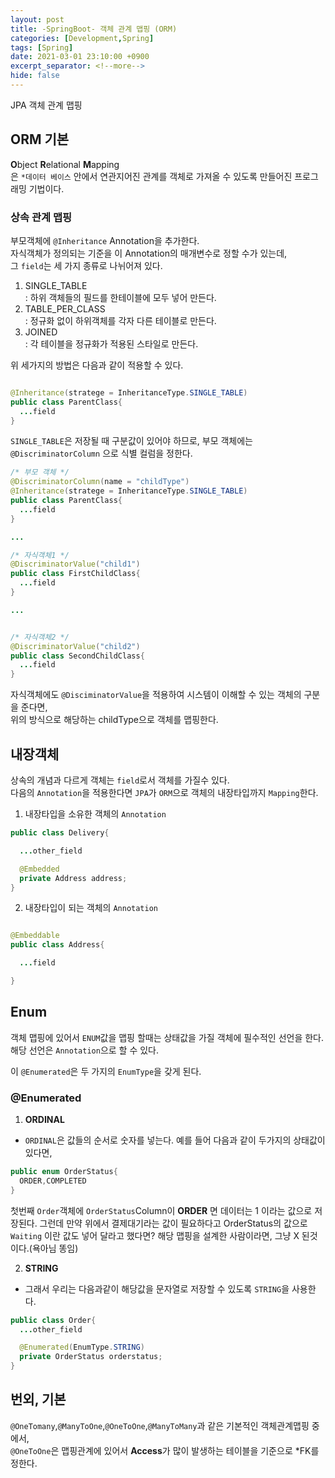 ```yaml
---
layout: post
title: -SpringBoot- 객체 관계 맵핑 (ORM)
categories: [Development,Spring]
tags: [Spring]
date: 2021-03-01 23:10:00 +0900
excerpt_separator: <!--more-->
hide: false
---
```

 JPA 객체 관계 맵핑
<!--more-->  
## ORM  기본  
**O**bject **R**elational **M**apping  
은 `*데이터 베이스` 안에서 연관지어진 관계를 객체로 가져올 수 있도록 만들어진 프로그래밍 기법이다.  

### 상속 관계 맵핑  
부모객체에 `@Inheritance` Annotation을 추가한다.  
자식객체가 정의되는 기준을 이 Annotation의 매개변수로 정할 수가 있는데,  
그 `field`는 세 가지 종류로 나뉘어져 있다.  
1. SINGLE_TABLE  
 : 하위 객체들의 필드를 한테이블에 모두 넣어 만든다.  
2. TABLE_PER_CLASS  
 : 정규화 없이 하위객체를 각자 다른 테이블로 만든다.
3. JOINED  
 : 각 테이블을 정규화가 적용된 스타일로 만든다.  

위 세가지의 방법은 다음과 같이 적용할 수 있다.  

```java  

@Inheritance(stratege = InheritanceType.SINGLE_TABLE)
public class ParentClass{
  ...field
}

```  

`SINGLE_TABLE`은 저장될 때 구분값이 있어야 하므로, 부모 객체에는 `@DiscriminatorColumn` 으로 식별 컬럼을 정한다.  

```java  
/* 부모 객체 */
@DiscriminatorColumn(name = "childType")
@Inheritance(stratege = InheritanceType.SINGLE_TABLE)
public class ParentClass{
  ...field
}

...

/* 자식객체1 */
@DiscriminatorValue("child1")
public class FirstChildClass{
  ...field
}

...


/* 자식객체2 */
@DiscriminatorValue("child2")
public class SecondChildClass{
  ...field
}


```  
자식객체에도 `@DisciminatorValue`을 적용하여 시스템이 이해할 수 있는 객체의 구분을 준다면,  
위의 방식으로 해당하는 childType으로 객체를 맵핑한다.  

## 내장객체  
상속의 개념과 다르게 객체는 `field`로서 객체를 가질수 있다.  
다음의 `Annotation`을 적용한다면 `JPA`가 `ORM`으로 객체의 내장타입까지 `Mapping`한다.  

  1. 내장타입을 소유한 객체의 `Annotation`  

  ```java
  public class Delivery{

    ...other_field

    @Embedded
    private Address address;
  }
  ```  

  2. 내장타입이 되는 객체의 `Annotation`  

  ```java

  @Embeddable
  public class Address{

    ...field

  }

  ```
## Enum  
객체 맵핑에 있어서 `ENUM`값을 맵핑 할때는 상태값을 가질 객체에 필수적인 선언을 한다.  
해당 선언은 `Annotation`으로 할 수 있다.  

이 `@Enumerated`은 두 가지의 `EnumType`을 갖게 된다.  

### @Enumerated  
 1. **ORDINAL**
  - `ORDINAL`은 값들의 순서로 숫자를 넣는다. 예를 들어 다음과 같이 두가지의 상태값이 있다면,  

  ```java
  public enum OrderStatus{
    ORDER,COMPLETED
  }
  ```  
  첫번째 `Order`객체에 `OrderStatus`Column이 **ORDER** 면 데이터는 1 이라는 값으로 저장된다.
  그런데 만약 위에서 결제대기라는 값이 필요하다고 OrderStatus의 값으로 `Waiting` 이란 값도 넣어 달라고 했다면?
  해당 맵핑을 설계한 사람이라면, 그냥 X 된것이다.(욕아님 똥임)  

 2. **STRING**  
  - 그래서 우리는 다음과같이 해당값을 문자열로 저장할 수 있도록 `STRING`을 사용한다.  

```java  
public class Order{
  ...other_field

  @Enumerated(EnumType.STRING)
  private OrderStatus orderstatus;
}
```  
## 번외, 기본  
`@OneTomany`,`@ManyToOne`,`@OneToOne`,`@ManyToMany`과 같은 기본적인 객체관계맵핑 중에서,  
`@OneToOne`은 맵핑관계에 있어서 **Access**가 많이 발생하는 테이블을 기준으로 *FK를 정한다.  
